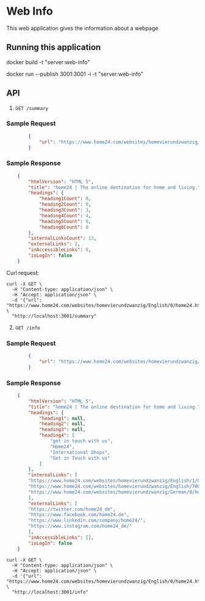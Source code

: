 # Web Info
This web application gives the information about a webpage

## Running this application

docker build -t "server:web-info"

docker run --publish 3001:3001 -i -t "server:web-info"

## API
1. `GET /summary`

### Sample Request 
```json 
		{
			"url": "https://www.home24.com/websites/homevierundzwanzig/English/0/home24.html"
		}
```

### Sample Response
```json
	{
	    "htmlVersion": "HTML 5",
	    "title": "home24 | The online destination for home and living.",
	    "headings": {
	        "heading1Count": 0,
	        "heading2Count": 0,
	        "heading3Count": 3,
	        "heading4Count": 4,
	        "heading5Count": 0,
	        "heading6Count": 0
	    },
	    "internalLinksCount": 13,
	    "externalLinks": 2,
        "inAccessibleLinks": 0,
        "isLogIn": false
    }
```

Curl request:
```
curl -X GET \
  -H "Content-type: application/json" \
  -H "Accept: application/json" \
  -d '{"url": "https://www.home24.com/websites/homevierundzwanzig/English/0/home24.html"}' \
  "http://localhost:3001/summary"
```

2. `GET /info`

### Sample Request 
```json 
		{
			"url": "https://www.home24.com/websites/homevierundzwanzig/English/0/home24.html"
		}
```

### Sample Response
```json
	{
	    "htmlVersion": "HTML 5",
	    "title": "home24 | The online destination for home and living.",
	    "headings": {
	        "heading1": null,
	        "heading2": null,
	        "heading3": null,
	        "heading4": [
	            "get in touch with us",
	            "Home24",
	            "International Shops",
	            "Get in Touch with us"
	        ]
	    },
	    "internalLinks": [
	    "https://www.home24.com/websites/homevierundzwanzig/English/1/homepage.html",
        "https://www.home24.com/websites/homevierundzwanzig/English/7000/contact.html",
        "https://www.home24.com/websites/homevierundzwanzig/German/0/home24.html"
    	],
	    "externalLinks": [
		"https://twitter.com/home24_de",
		"https://www.facebook.com/home24.de",
		"https://www.linkedin.com/company/home24/",
		"https://www.instagram.com/home24_de/"
        ],
        "inAccessibleLinks": [],
        "isLogIn": false
    }
```

```
curl -X GET \
  -H "Content-type: application/json" \
  -H "Accept: application/json" \
  -d '{"url": "https://www.home24.com/websites/homevierundzwanzig/English/0/home24.html"}' \
  "http://localhost:3001/info"